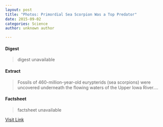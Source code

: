 ```yaml
---
layout: post
title: "Photos: Primordial Sea Scorpion Was a Top Predator"
date: 2015-09-02
categories: Science
author: unknown author

---
```



#### Digest
>digest unavailable

#### Extract
>Fossils of 460-million-year-old eurypterids (sea scorpions) were uncovered underneath the flowing waters of the Upper Iowa River....

#### Factsheet
>factsheet unavailable

[Visit Link](http://www.livescience.com/52038-photos-ancient-sea-scorpion.html)


